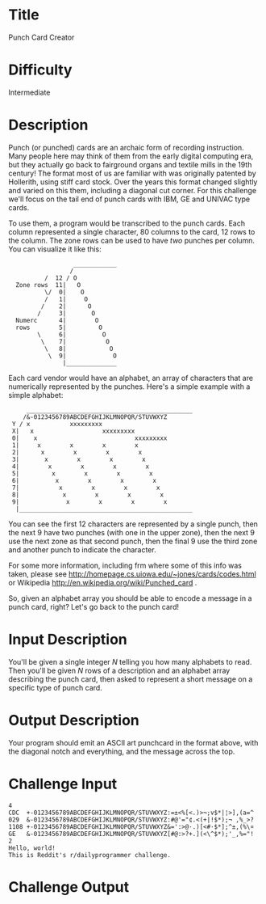 # Title

Punch Card Creator

# Difficulty

Intermediate

# Description

Punch (or punched) cards are an archaic form of recording instruction. Many people here may think of them from the early digital computing era, but they actually go back to fairground organs and textile mills in the 19th century! The format most of us are familiar with was originally patented by Hollerith, using stiff card stock. Over the years this format changed slightly and varied on this them, including a diagonal cut corner. For this challenge we'll focus on the tail end of punch cards with IBM, GE and UNIVAC type cards. 

To use them, a program would be transcribed to the punch cards. Each column represented a single character, 80 columns to the card, 12 rows to the column. The zone rows can be used to have *two* punches per column. You can visualize it like this:

	                  ____________
	                 /
	          /  12 / O
	  Zone rows  11|   O
	          \/  0|    O
	          /   1|     O
	         /    2|      O
	        /     3|       O
	  Numerc      4|        O
	  rows        5|         O
	        \     6|          O
	         \    7|           O
	          \   8|            O
	           \  9|             O
	               |______________

Each card vendor would have an alphabet, an array of characters that are numerically represented by the punches. Here's a simple example with a simple alphabet:

	     ______________________________________________
	    /&-0123456789ABCDEFGHIJKLMNOPQR/STUVWXYZ
	 Y / x           xxxxxxxxx
	 X|   x                   xxxxxxxxx
	 0|    x                           xxxxxxxxx
	 1|     x        x        x        x
	 2|      x        x        x        x
	 3|       x        x        x        x
	 4|        x        x        x        x
	 5|         x        x        x        x
	 6|          x        x        x        x
	 7|           x        x        x        x
	 8|            x        x        x        x
	 9|             x        x        x        x
	  |________________________________________________

You can see the first 12 characters are represented by a single punch, then the next 9 have two punches (with one in the upper zone), then the next 9 use the next zone as that second punch, then the final 9 use the third zone and another punch to indicate the character. 

For some more information, including frm where some of this info was taken, please see http://homepage.cs.uiowa.edu/~jones/cards/codes.html or Wikipedia http://en.wikipedia.org/wiki/Punched_card . 

So, given an alphabet array you should be able to encode a message in a punch card, right? Let's go back to the punch card!

# Input Description

You'll be given a single integer *N* telling you how many alphabets to read. Then you'll be given *N* rows of a description and an alphabet array describing the punch card, then asked to represent a short message on a specific type of punch card.

# Output Description

Your program should emit an ASCII art punchcard  in the format above, with the diagonal notch and everything, and the message across the top. 

# Challenge Input

	4
	CDC  +-0123456789ABCDEFGHIJKLMNOPQR/STUVWXYZ:=±<%[<.)>¬;v$*|¦>],(a=^
	029  &-0123456789ABCDEFGHIJKLMNOPQR/STUVWXYZ:#@'="¢.<(+|!$*);¬ ,%_>?
	1108 +-0123456789ABCDEFGHIJKLMNOPQR/STUVWXYZ&=':>@·.)[<#·$*];^±,(%\¤
	GE   &-0123456789ABCDEFGHIJKLMNOPQR/STUVWXYZ[#@:>?+.](<\^$*);'_,%="!
	2
	Hello, world!
	This is Reddit's r/dailyprogrammer challenge. 

# Challenge Output